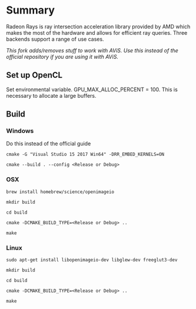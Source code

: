 # Summary
Radeon Rays is ray intersection acceleration library provided by AMD which makes the most of the hardware and allows for efficient ray queries. Three backends support a range of use cases.

*This fork adds/removes stuff to work with AViS. Use this instead of the official repository if you are using it with AViS.*

## Set up OpenCL
Set environmental variable.  GPU_MAX_ALLOC_PERCENT = 100. This is necessary to allocate a large buffers.

## Build                                                                                       

### Windows

Do this instead of the official guide

`cmake -G "Visual Studio 15 2017 Win64" -DRR_EMBED_KERNELS=ON`

`cmake --build . --config <Release or Debug>`

### OSX

`brew install homebrew/science/openimageio`

`mkdir build`

`cd build`

`cmake -DCMAKE_BUILD_TYPE=<Release or Debug> ..` 

`make`

### Linux

`sudo apt-get install libopenimageio-dev libglew-dev freeglut3-dev`

`mkdir build`

`cd build`

`cmake -DCMAKE_BUILD_TYPE=<Release or Debug> ..`

`make`
